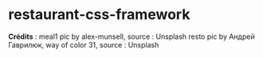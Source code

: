 # restaurant-css-framework


__Crédits__ :
meal1 pic by alex-munsell, source : Unsplash
resto pic by Андрей Гаврилюк, way of color 31, source : Unsplash